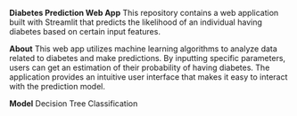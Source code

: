 **Diabetes Prediction Web App**
This repository contains a web application built with Streamlit that predicts the likelihood of an individual having diabetes based on certain input features.

**About**
This web app utilizes machine learning algorithms to analyze data related to diabetes and make predictions. By inputting specific parameters, users can get an estimation of their probability of having diabetes. The application provides an intuitive user interface that makes it easy to interact with the prediction model.

**Model**
Decision Tree Classification
